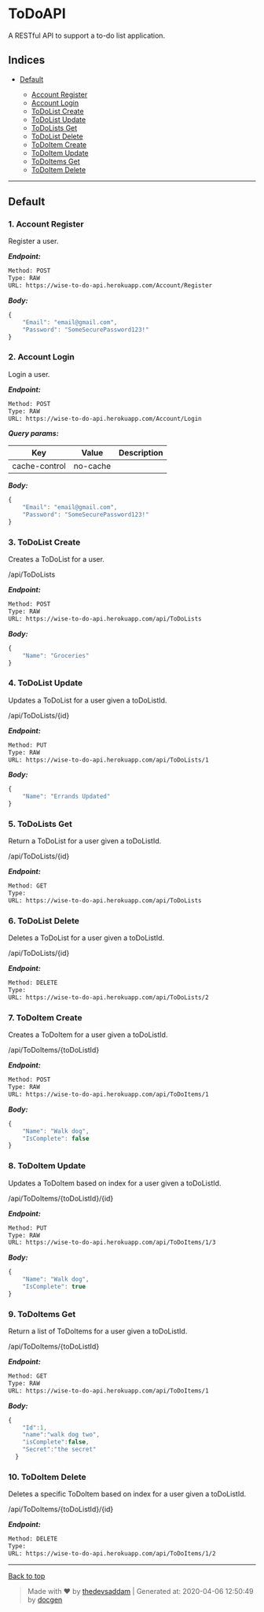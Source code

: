 
# ToDoAPI

A RESTful API to support a to-do list application.

## Indices

* [Default](#default)

  * [Account Register](#1-account-register)
  * [Account Login](#2-account-login)
  * [ToDoList Create](#3-todolist-create)
  * [ToDoList Update](#4-todolist-update)
  * [ToDoLists Get](#5-todolists-get)
  * [ToDoList Delete](#6-todolist-delete)
  * [ToDoItem Create](#7-todoitem-create)
  * [ToDoItem Update](#8-todoitem-update)
  * [ToDoItems Get](#9-todoitems-get)
  * [ToDoItem Delete](#10-todoitem-delete)


--------


## Default



### 1. Account Register


Register a user.


***Endpoint:***

```bash
Method: POST
Type: RAW
URL: https://wise-to-do-api.herokuapp.com/Account/Register
```



***Body:***

```js        
{
	"Email": "email@gmail.com",
	"Password": "SomeSecurePassword123!"
}
```



### 2. Account Login


Login a user.


***Endpoint:***

```bash
Method: POST
Type: RAW
URL: https://wise-to-do-api.herokuapp.com/Account/Login
```



***Query params:***

| Key | Value | Description |
| --- | ------|-------------|
| cache-control | no-cache |  |



***Body:***

```js        
{
	"Email": "email@gmail.com",
	"Password": "SomeSecurePassword123!"
}
```



### 3. ToDoList Create


Creates a ToDoList for a user.

/api/ToDoLists 



***Endpoint:***

```bash
Method: POST
Type: RAW
URL: https://wise-to-do-api.herokuapp.com/api/ToDoLists
```



***Body:***

```js        
{
	"Name": "Groceries"
}
```



### 4. ToDoList Update


Updates a ToDoList for a user given a toDoListId.

/api/ToDoLists/{id}


***Endpoint:***

```bash
Method: PUT
Type: RAW
URL: https://wise-to-do-api.herokuapp.com/api/ToDoLists/1
```



***Body:***

```js        
{
	"Name": "Errands Updated"
}
```



### 5. ToDoLists Get


Return a ToDoList for a user given a toDoListId.

/api/ToDoLists/{id}


***Endpoint:***

```bash
Method: GET
Type: 
URL: https://wise-to-do-api.herokuapp.com/api/ToDoLists
```



### 6. ToDoList Delete


Deletes a ToDoList for a user given a toDoListId.

/api/ToDoLists/{id}


***Endpoint:***

```bash
Method: DELETE
Type: 
URL: https://wise-to-do-api.herokuapp.com/api/ToDoLists/2
```



### 7. ToDoItem Create


Creates a ToDoItem for a user given a toDoListId.

/api/ToDoItems/{toDoListId}


***Endpoint:***

```bash
Method: POST
Type: RAW
URL: https://wise-to-do-api.herokuapp.com/api/ToDoItems/1
```



***Body:***

```js        
{
	"Name": "Walk dog",
	"IsComplete": false
}
```



### 8. ToDoItem Update


Updates a ToDoItem based on index for a user given a toDoListId.

/api/ToDoItems/{toDoListId}/{id}


***Endpoint:***

```bash
Method: PUT
Type: RAW
URL: https://wise-to-do-api.herokuapp.com/api/ToDoItems/1/3
```



***Body:***

```js        
{
	"Name": "Walk dog",
	"IsComplete": true
}
```



### 9. ToDoItems Get


Return a list of ToDoItems for a user given a toDoListId.

/api/ToDoItems/{toDoListId}


***Endpoint:***

```bash
Method: GET
Type: RAW
URL: https://wise-to-do-api.herokuapp.com/api/ToDoItems/1
```



***Body:***

```js        
{
	"Id":1,
    "name":"walk dog two",
    "isComplete":false,
    "Secret":"the secret"
  }
```



### 10. ToDoItem Delete


Deletes a specific ToDoItem based on index for a user given a toDoListId.

/api/ToDoItems/{toDoListId}/{id}


***Endpoint:***

```bash
Method: DELETE
Type: 
URL: https://wise-to-do-api.herokuapp.com/api/ToDoItems/1/2
```



---
[Back to top](#todoapi)
> Made with &#9829; by [thedevsaddam](https://github.com/thedevsaddam) | Generated at: 2020-04-06 12:50:49 by [docgen](https://github.com/thedevsaddam/docgen)
